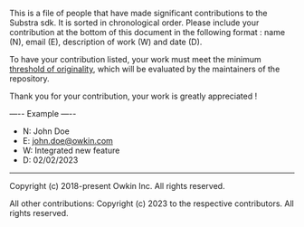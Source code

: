 This is a file of people that have made significant contributions to the Substra sdk. It is sorted in chronological order. Please include your contribution at the bottom of this document in the following format : name (N), email (E), description of work (W) and date (D).

To have your contribution listed, your work must meet the minimum [threshold of originality](https://en.wikipedia.org/wiki/Threshold_of_originality), which will be evaluated by the maintainers of the repository.

Thank you for your contribution, your work is greatly appreciated !

—-- Example —--

- N: John Doe
- E: john.doe@owkin.com
- W: Integrated new feature
- D: 02/02/2023

---

Copyright (c) 2018-present Owkin Inc. All rights reserved.

All other contributions:
Copyright (c) 2023 to the respective contributors.
All rights reserved.
